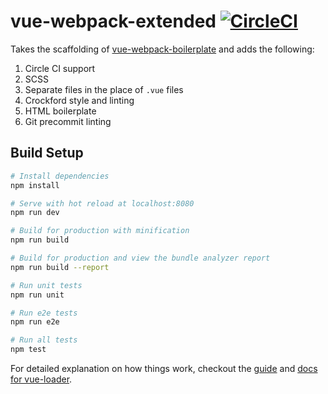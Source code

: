 # vue-webpack-extended [![CircleCI](https://circleci.com/gh/montaguegabe/vue-webpack-extended.svg?style=shield)](https://circleci.com/gh/montaguegabe/vue-webpack-extended)


Takes the scaffolding of [vue-webpack-boilerplate](https://github.com/vuejs-templates/webpack) and adds the following:
1) Circle CI support
2) SCSS
3) Separate files in the place of `.vue` files
4) Crockford style and linting
5) HTML boilerplate
6) Git precommit linting

## Build Setup

``` bash
# Install dependencies
npm install

# Serve with hot reload at localhost:8080
npm run dev

# Build for production with minification
npm run build

# Build for production and view the bundle analyzer report
npm run build --report

# Run unit tests
npm run unit

# Run e2e tests
npm run e2e

# Run all tests
npm test
```

For detailed explanation on how things work, checkout the [guide](http://vuejs-templates.github.io/webpack/) and [docs for vue-loader](http://vuejs.github.io/vue-loader).
